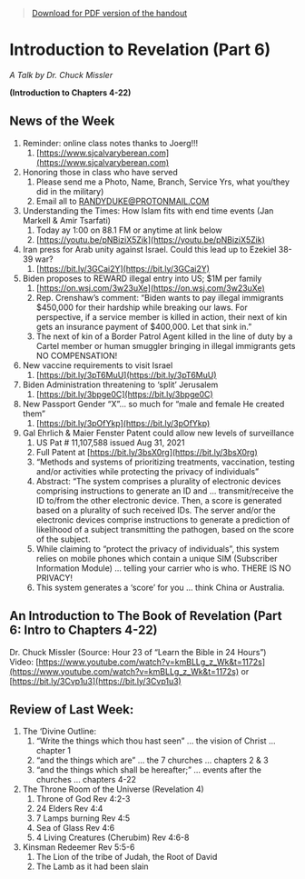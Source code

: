 >[Download for PDF version of the handout](/week103121.pdf)


# Introduction to Revelation (Part 6) 

*A Talk by Dr. Chuck Missler*

**(Introduction to Chapters 4-22)**

## News of the Week
1. Reminder: online class notes thanks to Joerg!!!
	1. [https://www.sjcalvaryberean.com](https://www.sjcalvaryberean.com)
1. Honoring those in class who have served 
	1. Please send me a Photo, Name, Branch, Service Yrs, what you/they did in the military)
	1. Email all to  RANDYDUKE@PROTONMAIL.COM
1. Understanding the Times: How Islam fits with end time events (Jan Markell & Amir Tsarfati)
	1. Today ay 1:00 on 88.1 FM or anytime at link below
	1. [https://youtu.be/pNBiziX5Zik](https://youtu.be/pNBiziX5Zik)
1. Iran press for Arab unity against Israel. Could this lead up to Ezekiel 38-39 war?
	1. [https://bit.ly/3GCai2Y](https://bit.ly/3GCai2Y)
1. Biden proposes to REWARD illegal entry into US; $1M per family
	1. [https://on.wsj.com/3w23uXe](https://on.wsj.com/3w23uXe)
	1. Rep. Crenshaw’s comment: “Biden wants to pay illegal immigrants $450,000 for their hardship while breaking our laws. For perspective, if a service member is killed in action, their next of kin gets an insurance payment of $400,000. Let that sink in.”
	1. The next of kin of a Border Patrol Agent killed in the line of duty by a Cartel member or human smuggler bringing in illegal immigrants gets NO COMPENSATION!
1. New vaccine requirements to visit Israel
	1. [https://bit.ly/3pT6MuU](https://bit.ly/3pT6MuU)
1. Biden Administration threatening to ‘split’ Jerusalem
	1. [https://bit.ly/3bpge0C](https://bit.ly/3bpge0C)   
1. New Passport Gender “X”… so much for “male and female He created them”
	1. [https://bit.ly/3pOfYkp](https://bit.ly/3pOfYkp) 
1. Gal Ehrlich & Maier Fenster Patent could allow new levels of surveillance
	1. US Pat # 11,107,588    issued Aug 31, 2021
	1. Full Patent at [https://bit.ly/3bsX0rg](https://bit.ly/3bsX0rg)
	1. “Methods and systems of prioritizing treatments, vaccination, testing and/or activities while protecting the privacy of individuals”
	1. Abstract: “The system comprises a plurality of electronic devices comprising instructions to generate an ID and … transmit/receive the ID to/from the other electronic device. Then, a score is generated based on a plurality of such received IDs. The server and/or the electronic devices comprise instructions to generate a prediction of likelihood of a subject transmitting the pathogen, based on the score of the subject.
	1. While claiming to “protect the privacy of individuals”, this system relies on mobile phones which contain a unique SIM (Subscriber Information Module) … telling your carrier who is who. THERE IS NO PRIVACY!
	1. This system generates a ‘score’ for you … think China or Australia.

## An Introduction to The Book of Revelation (Part 6: Intro to Chapters 4-22)
Dr. Chuck Missler   (Source: Hour 23 of “Learn the Bible in 24 Hours”)   
Video: [https://www.youtube.com/watch?v=kmBLLg_z_Wk&t=1172s](https://www.youtube.com/watch?v=kmBLLg_z_Wk&t=1172s)     or    [https://bit.ly/3Cvp1u3](https://bit.ly/3Cvp1u3)

## Review of Last Week:
1. The ‘Divine Outline:
	1. “Write the things which thou hast seen” … the vision of Christ … chapter 1
	1. “and the things which are” … the 7 churches … chapters 2 & 3
	1. “and the things which shall be hereafter;” … events after the churches … chapters 4-22
1. The Throne Room of the Universe (Revelation 4)
	1. Throne of God   Rev 4:2-3
	1. 24 Elders   Rev 4:4
	1. 7 Lamps burning   Rev 4:5
	1. Sea of Glass   Rev 4:6
	1. 4 Living Creatures (Cherubim)   Rev 4:6-8
1. Kinsman Redeemer   Rev 5:5-6
	1. The Lion of the tribe of Judah, the Root of David
	1. The Lamb as it had been slain
